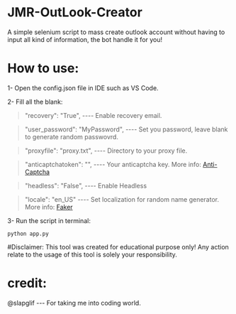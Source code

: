 # JMR-OutLook-Creator
A simple selenium script to mass create outlook account without having to input all kind of information, the bot handle it for you!


# How to use:
1- Open the config.json file in IDE such as VS Code.

2- Fill all the blank:

 >"recovery": "True",            ---- Enable recovery email.
  
 >"user_password": "MyPassword", ---- Set you password, leave blank to generate random passwovrd.
 
 >"proxyfile": "proxy.txt",      ---- Directory to your proxy file.
 
 >"anticaptchatoken": "",        ---- Your anticaptcha key. More info: [Anti-Captcha](https://anti-captcha.com)
 
 >"headless": "False",           ---- Enable Headless
 
 >"locale": "en_US"              ---- Set localization for random name generator. More info: [Faker](https://github.com/joke2k/faker)

3- Run the script in terminal:

`python app.py`

#Disclaimer:
This tool was created for educational purpose only!
Any action relate to the usage of this tool is solely your responsibility.

# credit:

@slapglif   --- For taking me into coding world.
